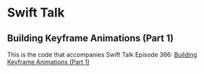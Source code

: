 # Swift Talk
## Building Keyframe Animations (Part 1)

This is the code that accompanies Swift Talk Episode 366: [Building Keyframe Animations (Part 1)](https://talk.objc.io/episodes/S01E366-building-keyframe-animations-part-1)
